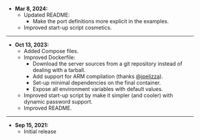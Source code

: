 * **Mar 8, 2024:**
    * Updated README:
      - Make the port definitions more explicit in the examples.
    * Improved start-up script cosmetics.
---
* **Oct 13, 2023:**
    * Added Compose files.
    * Improved Dockerfile:
      - Download the server sources from a git repository instead of dealing with a tarball.
      - Add support for ARM compilation (thanks [@jpelizza](https://github.com/jpelizza)).
      - Set-up minimal dependencies on the final container.
      - Expose all environment variables with default values.
    * Improved start-up script by make it simpler (and cooler) with dynamic password support.
    * Improved README.
---
* **Sep 15, 2021:**
    * Initial release